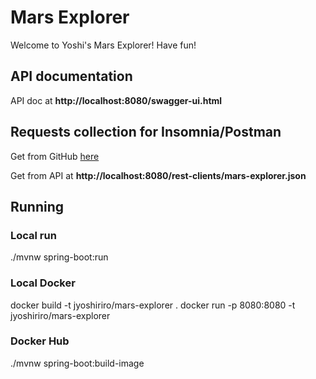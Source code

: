 # Mars Explorer

Welcome to Yoshi's Mars Explorer! Have fun!

## API documentation
API doc at **http://localhost:8080/swagger-ui.html**

## Requests collection for Insomnia/Postman

Get from GitHub [here](src/main/resources/static/rest-clients/mars-explorer.json)

Get from API at **http://localhost:8080/rest-clients/mars-explorer.json**  

## Running

### Local run
./mvnw spring-boot:run

### Local Docker
docker build -t jyoshiriro/mars-explorer .
docker run -p 8080:8080 -t jyoshiriro/mars-explorer

### Docker Hub
./mvnw spring-boot:build-image